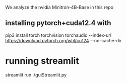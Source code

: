 We analyze the nvidia Minitron-4B-Base in this repo

## installing pytorch+cuda12.4 with 
pip3 install torch torchvision torchaudio --index-url https://download.pytorch.org/whl/cu124 --no-cache-dir

# running streamlit
streamlit run .\guiStreamlit.py
